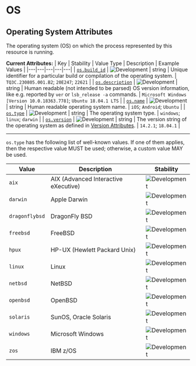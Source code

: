 <!-- NOTE: THIS FILE IS AUTOGENERATED. DO NOT EDIT BY HAND. -->
<!-- see templates/registry/markdown/attribute_namespace.md.j2 -->

# OS

## Operating System Attributes

The operating system (OS) on which the process represented by this resource is running.

**Current Attributes:**
| Key | Stability | Value Type | Description | Example Values |
|---|---|---|---|---|
| <a id="os-build-id" href="#os-build-id">`os.build_id`</a> | ![Development](https://img.shields.io/badge/-development-blue) | string | Unique identifier for a particular build or compilation of the operating system. | `TQ3C.230805.001.B2`; `20E247`; `22621` |
| <a id="os-description" href="#os-description">`os.description`</a> | ![Development](https://img.shields.io/badge/-development-blue) | string | Human readable (not intended to be parsed) OS version information, like e.g. reported by `ver` or `lsb_release -a` commands. | `Microsoft Windows [Version 10.0.18363.778]`; `Ubuntu 18.04.1 LTS` |
| <a id="os-name" href="#os-name">`os.name`</a> | ![Development](https://img.shields.io/badge/-development-blue) | string | Human readable operating system name. | `iOS`; `Android`; `Ubuntu` |
| <a id="os-type" href="#os-type">`os.type`</a> | ![Development](https://img.shields.io/badge/-development-blue) | string | The operating system type. | `windows`; `linux`; `darwin` |
| <a id="os-version" href="#os-version">`os.version`</a> | ![Development](https://img.shields.io/badge/-development-blue) | string | The version string of the operating system as defined in [Version Attributes](/docs/resource/README.md#version-attributes). | `14.2.1`; `18.04.1` |

---

`os.type` has the following list of well-known values. If one of them applies, then the respective value MUST be used; otherwise, a custom value MAY be used.

| Value  | Description | Stability |
|---|---|---|
| `aix` | AIX (Advanced Interactive eXecutive) | ![Development](https://img.shields.io/badge/-development-blue) |
| `darwin` | Apple Darwin | ![Development](https://img.shields.io/badge/-development-blue) |
| `dragonflybsd` | DragonFly BSD | ![Development](https://img.shields.io/badge/-development-blue) |
| `freebsd` | FreeBSD | ![Development](https://img.shields.io/badge/-development-blue) |
| `hpux` | HP-UX (Hewlett Packard Unix) | ![Development](https://img.shields.io/badge/-development-blue) |
| `linux` | Linux | ![Development](https://img.shields.io/badge/-development-blue) |
| `netbsd` | NetBSD | ![Development](https://img.shields.io/badge/-development-blue) |
| `openbsd` | OpenBSD | ![Development](https://img.shields.io/badge/-development-blue) |
| `solaris` | SunOS, Oracle Solaris | ![Development](https://img.shields.io/badge/-development-blue) |
| `windows` | Microsoft Windows | ![Development](https://img.shields.io/badge/-development-blue) |
| `zos` | IBM z/OS | ![Development](https://img.shields.io/badge/-development-blue) |
